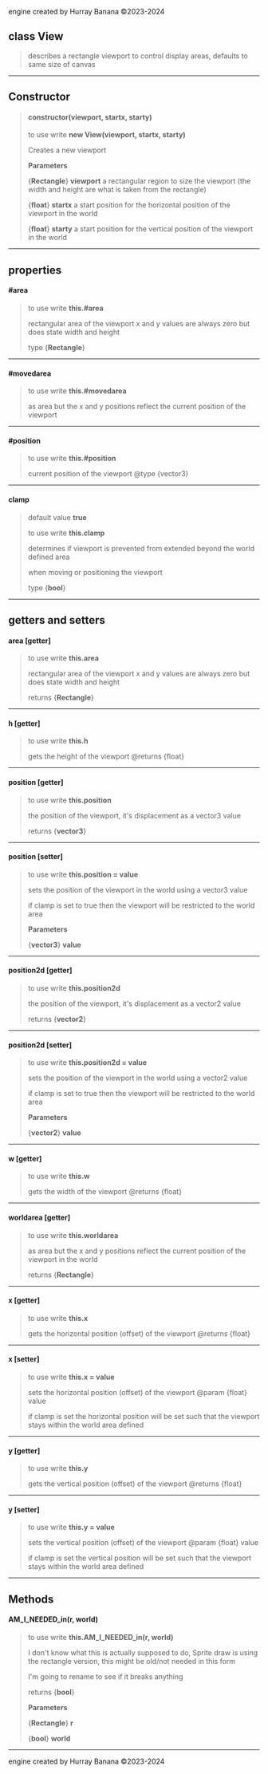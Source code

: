 engine created by Hurray Banana &copy;2023-2024
## class View
> describes a rectangle viewport to control display areas, defaults to same size of canvas
> 
> 

---

## Constructor
> #### constructor(viewport, startx, starty)
> to use write **new View(viewport, startx, starty)**
> 
> Creates a new viewport
> 
> 
> **Parameters**
> 
> {**Rectangle**} **viewport** a rectangular region to size the viewport (the width and height are what is taken from the rectangle)
> 
> {**float**} **startx** a start position for the horizontal position of the viewport in the world
> 
> {**float**} **starty** a start position for the vertical position of the viewport in the world
> 
> 

---

## properties
#### #area
> to use write **this.#area**
> 
> rectangular area of the viewport x and y values are always zero but does state width and height
> 
> 
> type {**Rectangle**}
> 
> 

---

#### #movedarea
> to use write **this.#movedarea**
> 
> as area but the x and y positions reflect the current position of the viewport
> 
> 

---

#### #position
> to use write **this.#position**
> 
> current position of the viewport @type {vector3}
> 
> 

---

#### clamp
> default value **true**
> 
> to use write **this.clamp**
> 
> determines if viewport is prevented from extended beyond the world defined area
> 
> when moving or positioning the viewport
> 
> 
> type {**bool**}
> 
> 

---

## getters and setters
#### area [getter]
> to use write **this.area**
> 
> rectangular area of the viewport x and y values are always zero but does state width and height
> 
> 
> returns {**Rectangle**}
> 
> 

---

#### h [getter]
> to use write **this.h**
> 
> gets the height of the viewport @returns {float}
> 
> 

---

#### position [getter]
> to use write **this.position**
> 
> the position of the viewport, it's displacement as a vector3 value
> 
> 
> returns {**vector3**}
> 
> 

---

#### position [setter]
> to use write **this.position = value**
> 
> sets the position of the viewport in the world using a vector3 value
> 
> if clamp is set to true then the viewport will be restricted to the world area
> 
> 
> **Parameters**
> 
> {**vector3**} **value** 
> 
> 

---

#### position2d [getter]
> to use write **this.position2d**
> 
> the position of the viewport, it's displacement as a vector2 value
> 
> 
> returns {**vector2**}
> 
> 

---

#### position2d [setter]
> to use write **this.position2d = value**
> 
> sets the position of the viewport in the world using a vector2 value
> 
> if clamp is set to true then the viewport will be restricted to the world area
> 
> 
> **Parameters**
> 
> {**vector2**} **value** 
> 
> 

---

#### w [getter]
> to use write **this.w**
> 
> gets the width of the viewport @returns {float}
> 
> 

---

#### worldarea [getter]
> to use write **this.worldarea**
> 
> as area but the x and y positions reflect the current position of the viewport in the world
> 
> 
> returns {**Rectangle**}
> 
> 

---

#### x [getter]
> to use write **this.x**
> 
> gets the horizontal position (offset) of the viewport @returns {float}
> 
> 

---

#### x [setter]
> to use write **this.x = value**
> 
> sets the horizontal position (offset) of the viewport @param {float} value
> 
> if clamp is set the horizontal position will be set such that the viewport stays within the world area defined
> 
> 

---

#### y [getter]
> to use write **this.y**
> 
> gets the vertical position (offset) of the viewport @returns {float}
> 
> 

---

#### y [setter]
> to use write **this.y = value**
> 
> sets the vertical position (offset) of the viewport @param {float} value
> 
> if clamp is set the vertical position will be set such that the viewport stays within the world area defined
> 
> 

---

## Methods
#### AM_I_NEEDED_in(r, world)
> to use write **this.AM_I_NEEDED_in(r, world)**
> 
> I don't know what this is actually supposed to do, Sprite draw is using the rectangle version, this might be old/not needed in this form
> 
> I'm going to rename to see if it breaks anything
> 
> 
> returns {**bool**}
> 
> 
> **Parameters**
> 
> {**Rectangle**} **r** 
> 
> {**bool**} **world** 
> 
> 

---

engine created by Hurray Banana &copy;2023-2024
